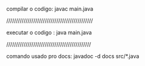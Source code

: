 compilar o codigo:
javac main.java


/////////////////////////////////////////////

executar o codigo :
java main.java


////////////////////////////////////////////

comando usado pro docs:
javadoc -d docs src/*.java